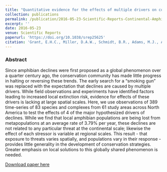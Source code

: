 ```yaml
---
title: "Quantitative evidence for the effects of multiple drivers on continental-scale amphibian declines"
collection: publications
permalink: /publication/2016-05-23-Scientific-Reports-Continental-Amphibian-Declines
excerpt: ''
date: 2016-05-23
venue: Scientific Reports
paperurl: 'https://doi.org/10.1038/srep25625'
citation: 'Grant, E.H.C., Miller, D.A.W., Schmidt, B.R., Adams, M.J., Amburgey, S.M., Chambert, T., Cruickshank, S.S., Fisher, R.N., Green, D.M., Hossack, B.R., Johnson, P.T.J., Joseph, M.B., Rittenhouse, T.A.G., Ryan, M.E., Waddle, J.H., Walls, S.C., Bailey, L.L., Fellers, G.M., Gorman, T.A., Ray, A.M., Pilliod, D.S., Price, S.J., Saenz, D., Sadinski, W., Muths, E. (2016). Quantitative evidence for the effects of multiple drivers on continental-scale amphibian declines. <i>Scientific Reports</i> 6:1–9.'
---
```





### Abstract

Since amphibian declines were first proposed as a global phenomenon over a quarter century ago, the conservation community has made little progress in halting or reversing these trends. The early search for a “smoking gun” was replaced with the expectation that declines are caused by multiple drivers. While field observations and experiments have identified factors leading to increased local extinction risk, evidence for effects of these drivers is lacking at large spatial scales. Here, we use observations of 389 time-series of 83 species and complexes from 61 study areas across North America to test the effects of 4 of the major hypothesized drivers of declines. While we find that local amphibian populations are being lost from metapopulations at an average rate of 3.79% per year, these declines are not related to any particular threat at the continental scale; likewise the effect of each stressor is variable at regional scales. This result - that exposure to threats varies spatially, and populations vary in their response - provides little generality in the development of conservation strategies. Greater emphasis on local solutions to this globally shared phenomenon is needed.

[Download paper here](https://doi.org/10.1038/srep25625)

